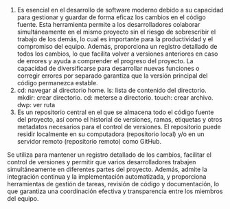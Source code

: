 1. Es esencial en el desarrollo de software moderno debido a su capacidad para gestionar y guardar de forma eficaz los cambios en el código fuente. Esta herramienta permite a los desarrolladores colaborar simultáneamente en el mismo proyecto sin el riesgo de sobrescribir el trabajo de los demás, lo cual es importante para la productividad y el compromiso del equipo. Además, proporciona un registro detallado de todos los cambios, lo que facilita volver a versiones anteriores en caso de errores y ayuda a comprender el progreso del proyecto. La capacidad de diversificarse para desarrollar nuevas funciones o corregir errores por separado garantiza que la versión principal del código permanezca estable.
2. cd: navegar al directorio home. ls: lista de contenido del directorio. mkdir: crear directorio. cd: meterse a directorio. touch: crear archivo. dwp: ver ruta
3. Es un repositorio central en el que se almacena todo el código fuente del proyecto, así como el historial de versiones, ramas, etiquetas y otros metadatos necesarios para el control de versiones.
El repositorio puede residir localmente en su computadora (repositorio local) y/o en un servidor remoto (repositorio remoto) como GitHub.

Se utiliza para mantener un registro detallado de los cambios, facilitar el control de versiones y permitir que varios desarrolladores trabajen simultáneamente en diferentes partes del proyecto.
Además, admite la integración continua y la implementación automatizada, y proporciona herramientas de gestión de tareas, revisión de código y documentación, lo que garantiza una coordinación efectiva y transparencia entre los miembros del equipo.

